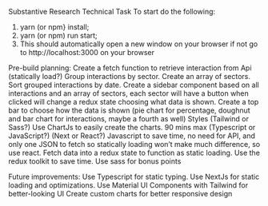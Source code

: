 Substantive Research Technical Task
To start do the following:

1. yarn (or npm} install;
2. yarn (or npm) run start;
3. This should automatically open a new window on your browser if not go to http://localhost:3000 on your browser

Pre-build planning:
Create a fetch function to retrieve interaction from Api (statically load?)
Group interactions by sector.
Create an array of sectors.
Sort grouped interactions by date.
Create a sidebar component based on all interactions and an array of sectors, each sector will have a button when clicked will change a redux state choosing what data is shown.
Create a top bar to choose how the data is shown (pie chart for percentage, doughnut and bar chart for interactions, maybe a fourth as well)
Styles (Tailwind or Sass?)
Use ChartJs to easily create the charts.
90 mins max
(Typescript or JavaScript?)
(Next or React?)
Javascript to save time, no need for API, and only one JSON to fetch so statically loading won’t make much difference, so use react.
Fetch data into a redux state to function as static loading.
Use the redux toolkit to save time.
Use sass for bonus points

Future improvements:
Use Typescript for static typing.
Use NextJs for static loading and optimizations.
Use Material UI Components with Tailwind for better-looking UI
Create custom charts for better responsive design
